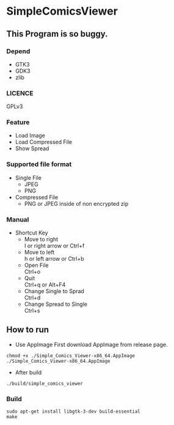 # SimpleComicsViewer

## This Program is so buggy.

### Depend
- GTK3
- GDK3
- zlib

### LICENCE
GPLv3

### Feature
- Load Image
- Load Compressed File
- Show Spread

### Supported file format
- Single File
    - JPEG
    - PNG
- Compressed File
    - PNG or JPEG inside of non encrypted zip

### Manual
- Shortcut Key
    - Move to right  
        l or right arrow or Ctrl+f
    - Move to left  
        h or left arrow or Ctrl+b
    - Open File  
        Ctrl+o
    - Quit  
        Ctrl+q or Alt+F4
    - Change Single to Sprad  
        Ctrl+d
    - Change Spread to Single  
        Ctrl+s

## How to run

- Use AppImage
First download AppImage from release page.  
```
chmod +x ./Simple_Comics_Viewer-x86_64.AppImage
./Simple_Comics_Viewer-x86_64.AppImage
```

- After build
```
./build/simple_comics_viewer
```

### Build
```
sudo apt-get install libgtk-3-dev build-essential
make
```
